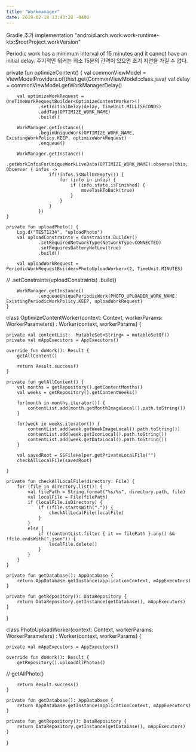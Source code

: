 ```yaml
---
title: "Workmanager"
date: 2019-02-18 13:43:28 -0400
---
```


Gradle 추가
implementation "android.arch.work:work-runtime-ktx:$rootProject.workVersion"



Periodic work has a minimum interval of 15 minutes and it cannot have an initial delay.
주기적인 워커는 최소 15분의 간격이 있으면 초기 지연을 가질 수 없다.





private fun optimizeContent() {
        val commonViewModel =  ViewModelProviders.of(this).get(CommonViewModel::class.java)
        val delay = commonViewModel.getWorkManagerDelay()

        val optimizeWorkRequest = OneTimeWorkRequestBuilder<OptimizeContentWorker>()
                .setInitialDelay(delay, TimeUnit.MILLISECONDS)
                .addTag(OPTIMIZE_WORK_NAME)
                .build()

        WorkManager.getInstance()
                .beginUniqueWork(OPTIMIZE_WORK_NAME, ExistingWorkPolicy.KEEP, optimizeWorkRequest)
                .enqueue()

        WorkManager.getInstance()
                .getWorkInfosForUniqueWorkLiveData(OPTIMIZE_WORK_NAME).observe(this, Observer { infos ->
                    if(!infos.isNullOrEmpty()) {
                        for (info in infos) {
                            if (info.state.isFinished) {
                                moveTaskToBack(true)
                            }
                        }
                    }
                })
    }

    private fun uploadPhoto() {
        Log.d("TEST1234", "uploadPhoto")
        val uploadConstraints = Constraints.Builder()
                .setRequiredNetworkType(NetworkType.CONNECTED)
                .setRequiresBatteryNotLow(true)
                .build()

        val uploadWorkRequest = PeriodicWorkRequestBuilder<PhotoUploadWorker>(2, TimeUnit.MINUTES)
//                .setConstraints(uploadConstraints)
                .build()

        WorkManager.getInstance()
                .enqueueUniquePeriodicWork(PHOTO_UPLOADER_WORK_NAME, ExistingPeriodicWorkPolicy.KEEP, uploadWorkRequest)
    }
    
    
    
class OptimizeContentWorker(context: Context, workerParams: WorkerParameters) : Worker(context, workerParams) {

    private val contentList:  MutableSet<String> = mutableSetOf()
    private val mAppExecutors = AppExecutors()

    override fun doWork(): Result {
        getAllContent()

        return Result.success()
    }

    private fun getAllContent() {
        val months = getRepository().getContentMonths()
        val weeks = getRepository().getContentWeeks()

        for(month in months.iterator()) {
            contentList.add(month.getMonthImageLocal().path.toString())
        }

        for(week in weeks.iterator()) {
            contentList.add(week.getWeekImageLocal().path.toString())
            contentList.add(week.getIconLocal().path.toString())
            contentList.add(week.getDataLocal().path.toString())
        }

        val savedRoot = SSFileHelper.getPrivateLocalFile("")
        checkAllLocalFile(savedRoot)

    }

    private fun checkAllLocalFile(directory: File) {
        for (file in directory.list()) {
            val filePath = String.format("%s/%s", directory.path, file)
            val localFile = File(filePath)
            if (localFile.isDirectory) {
                if (!file.startsWith(".")) {
                    checkAllLocalFile(localFile)
                }
            }
            else {
                if (!contentList.filter { it == filePath }.any() && !file.endsWith(".json")) {
                    localFile.delete()
                }
            }
        }
    }

    private fun getDatabase(): AppDatabase {
        return AppDatabase.getInstance(applicationContext, mAppExecutors)
    }

    private fun getRepository(): DataRepository {
        return DataRepository.getInstance(getDatabase(), mAppExecutors)
    }
}


class PhotoUploadWorker(context: Context, workerParams: WorkerParameters) : Worker(context, workerParams) {

    private val mAppExecutors = AppExecutors()

    override fun doWork(): Result {
        getRepository().uploadAllPhotos()
//        getAllPhoto()

        return Result.success()
    }

    private fun getDatabase(): AppDatabase {
        return AppDatabase.getInstance(applicationContext, mAppExecutors)
    }

    private fun getRepository(): DataRepository {
        return DataRepository.getInstance(getDatabase(), mAppExecutors)
    }
}

